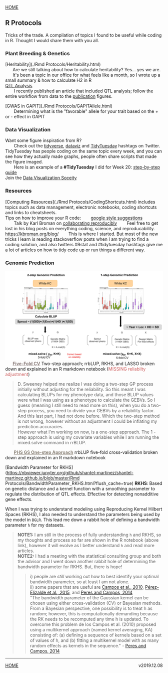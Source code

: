 [HOME](./index.html)

## R Protocols     
Tricks of the trade. A compilation of topics I found to be useful while coding in R. Thought I would share them with you all.    

### Plant Breeding & Genetics  
[Heritability](./Rmd Protocols/Heritability.html)  
&nbsp;&nbsp;&nbsp;&nbsp;&nbsp;&nbsp;Are we still talking about how to calculate heritability? Yes... yes we are.  
&nbsp;&nbsp;&nbsp;&nbsp;&nbsp;&nbsp;It's been a topic in our office for what feels like a month, so I wrote up a small summary & how to calculate H2 in R   
[QTL Analysis](http://rpubs.com/shantel-martinez/ERA8-Mapping)   
&nbsp;&nbsp;&nbsp;&nbsp;&nbsp;&nbsp; I recently published an article that included QTL analysis; follow the entire workflow from data to the [publication](https://www.biorxiv.org/content/10.1101/784652v1.full) figures.     

[GWAS in GAPIT](./Rmd Protocols/GAPITAllele.html)  
&nbsp;&nbsp;&nbsp;&nbsp;&nbsp;&nbsp; Determining what is the "favorable" allele for your trait based on the + or - effect in GAPIT    

### Data Visualization   
Want some figure inspiration from R?   
&nbsp;&nbsp;&nbsp;&nbsp;&nbsp;&nbsp; Check out the [tidyverse](https://twitter.com/search?q=%23tidyverse&src=tyah), [dataviz](https://twitter.com/search?q=%23dataviz&src=typd) and [TidyTuesday](https://twitter.com/search?q=%23TidyTuesday&src=tyah) hashtags on Twitter. TidyTuesday has people coding on the same topic every week, and you can see how they actually made graphs, people often share scripts that made the figure imaged.    
&nbsp;&nbsp;&nbsp;&nbsp;&nbsp;&nbsp; Here is an example of a **#TidyTuesday** I did for Week 20: [step-by-step guide](https://nbviewer.jupyter.org/github/shantel-martinez/shantel-martinez.github.io/blob/master/Rmd%20Protocols/TidyTuesdayWk20.html)   
Join the [Data Visualization Soceity](https://www.datavisualizationsociety.com/)   

### Resources  
[Computing Resources](./Rmd Protocols/CodingShortcuts.html) includes topics such as data management, electronic notebooks, coding shortcuts and links to cheatsheets.     
Tips on how to improve your R code:
&nbsp;&nbsp;&nbsp;&nbsp;&nbsp;&nbsp; [google style suggestions](https://google.github.io/styleguide/Rguide.html)  
&nbsp;&nbsp;&nbsp;&nbsp;&nbsp;&nbsp; Talk by Karl Broman on [collaborating reproducibly](https://www.biostat.wisc.edu/~kbroman/presentations/rrcollab.pdf) 
&nbsp;&nbsp;&nbsp;&nbsp;&nbsp;&nbsp; Feel free to get lost in his blog posts on everything coding, science, and reproducability. https://kbroman.org/blog/
&nbsp;&nbsp;&nbsp;&nbsp;&nbsp;&nbsp; This is where I started. But most of the new tricks I learn is reading stackoverflow posts when I am trying to find a coding solution, and also twitters #Rstat and #tidytuesday hashtags give me a lot of articles on how to tidy code up or run things a different way. 

### Genomic Prediction  
![](https://github.com/shantel-martinez/Lab_Resources/blob/master/example_img/onestep%20vs%20twostep.jpg?raw=true)
&nbsp;&nbsp;&nbsp;&nbsp;&nbsp;&nbsp;<a href="https://nbviewer.jupyter.org/github/shantel-martinez/shantel-martinez.github.io/blob/master/Rmd%20Protocols/GPModelTutorial_20190219.html?flush_cache=true" style="color:#8B7D7B"><b>Five-Fold CV</b></a> Two-step approach; rrbLUP, RKHS, and LASSO broken down and explained in an R markdown notebook (<span style="color:#CD5C5C">MISSING reliabilty adjustment</span>)    
> D. Sweeney helped me realize I was doing a two-step GP process initially without adjusting for the reliability. So this meant I was calculating BLUPs for my phenotype data, and those BLUP values were what I was using as a phenotype to calculate the GEBVs.  So I guess (meaning I still need to read more on this), when you do a two-step process, you need to divide your GEBVs by a reliability factor. And this last part, I had not done before.  Which the two-step method is not wrong, however without an adjustment I could be inflating my prediction accuracies.     
> However what I'm working on now, is a one-step approach. The 1 -step approach is using my covariate variables while I am running the mixed.solve command in rrBLUP.   

&nbsp;&nbsp;&nbsp;&nbsp;&nbsp;&nbsp; <a href="https://nbviewer.jupyter.org/github/shantel-martinez/shantel-martinez.github.io/blob/master/Rmd%20Protocols/GS_one-step_notes_CNL.html?flush_cache=true" style="color:#8B8378"><b>PHS GS One-step Approach</b></a> rrbLUP five-fold cross-validation broken down and explained in an R markdown notebook

[Bandwidth Parameter for RKHS](https://nbviewer.jupyter.org/github/shantel-martinez/shantel-martinez.github.io/blob/master/Rmd Protocols/BandwidthParameter_RKHS.html?flush_cache=true)
**RKHS**: Based on genetic distance and a kernel function with a smoothing parameter to regulate the distribution of QTL effects. Effective for detecting nonadditive gene effects.

When I was trying to understand modeling using Reproducing Kernel Hilbert Spaces (RKHS), I also needed to understand the parameters being used by the model in `BGLR`. This lead me down a rabbit hole of defining a bandwidth parameter `h` for my datasets.  
> **NOTE1:** I am still in the process of fully understanding `h` and RKHS, so my thoughts and process so far are shown in the R notebook (above link), however it will evolve as I better understand `h` and read more articles.  
> **NOTE2:** I had a meeting with the statistical consulting group and both the advisor and I went down another rabbit hole of determining the bandwidth parameter for RKHS. But, there is hope!  
>> i) people are *still* working out how to best identify your optimal bandwidth parameter, so at least I am not alone.  
>> ii) some papers that are useful are [Campos et al., 2010](https://www.cambridge.org/core/journals/genetics-research/article/semiparametric-genomicenabled-prediction-of-genetic-values-using-reproducing-kernel-hilbert-spaces-methods/2B823916CF4D76FAE6BC81455FD73ABB), [Pérez-Elizalde et al., 2015](https://doi.org/10.1007/s13253-015-0229-y), and [Peres and Campos, 2014](http://www.genetics.org/content/198/2/483)  
>> "The bandwidth parameter of the Gaussian kernel can be chosen using either cross-validation (CV) or Bayesian methods. From a Bayesian perspective, one possibility is to treat h as random; however, this is computationally demanding because the RK needs to be recomputed any time h is updated. To overcome this problem de los Campos et al. (2010) proposed using a multikernel approach (named kernel averaging, KA) consisting of: (a) defining a sequence of kernels based on a set of values of h, and (b) fitting a multikernel model with as many random effects as kernels in the sequence." - [Peres and Campos, 2014](http://www.genetics.org/content/198/2/483)  

----------  
[HOME](./index.html) <span style="float:right;">  v2019.12.08  </span>   
